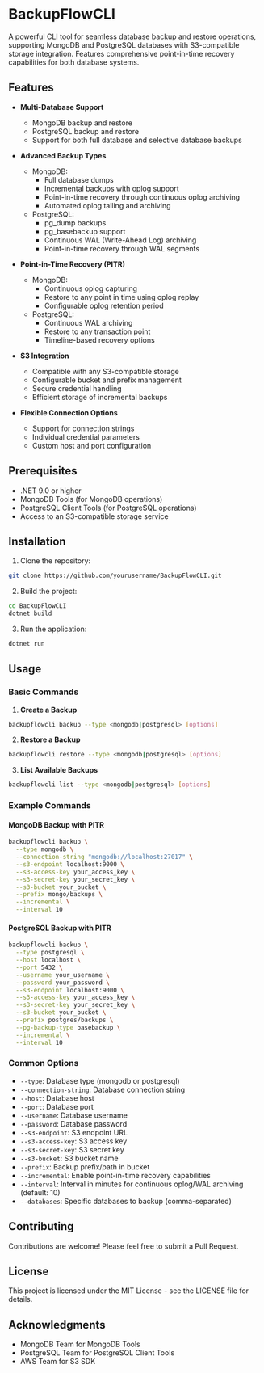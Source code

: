 # BackupFlowCLI

A powerful CLI tool for seamless database backup and restore operations, supporting MongoDB and PostgreSQL databases with S3-compatible storage integration. Features comprehensive point-in-time recovery capabilities for both database systems.

## Features

- **Multi-Database Support**
  - MongoDB backup and restore
  - PostgreSQL backup and restore
  - Support for both full database and selective database backups

- **Advanced Backup Types**
  - MongoDB:
    - Full database dumps
    - Incremental backups with oplog support
    - Point-in-time recovery through continuous oplog archiving
    - Automated oplog tailing and archiving
  - PostgreSQL:
    - pg_dump backups
    - pg_basebackup support
    - Continuous WAL (Write-Ahead Log) archiving
    - Point-in-time recovery through WAL segments

- **Point-in-Time Recovery (PITR)**
  - MongoDB:
    - Continuous oplog capturing
    - Restore to any point in time using oplog replay
    - Configurable oplog retention period
  - PostgreSQL:
    - Continuous WAL archiving
    - Restore to any transaction point
    - Timeline-based recovery options

- **S3 Integration**
  - Compatible with any S3-compatible storage
  - Configurable bucket and prefix management
  - Secure credential handling
  - Efficient storage of incremental backups

- **Flexible Connection Options**
  - Support for connection strings
  - Individual credential parameters
  - Custom host and port configuration

## Prerequisites

- .NET 9.0 or higher
- MongoDB Tools (for MongoDB operations)
- PostgreSQL Client Tools (for PostgreSQL operations)
- Access to an S3-compatible storage service

## Installation

1. Clone the repository:
```bash
git clone https://github.com/yourusername/BackupFlowCLI.git
```

2. Build the project:
```bash
cd BackupFlowCLI
dotnet build
```

3. Run the application:
```bash
dotnet run
```

## Usage

### Basic Commands

1. **Create a Backup**
```bash
backupflowcli backup --type <mongodb|postgresql> [options]
```

2. **Restore a Backup**
```bash
backupflowcli restore --type <mongodb|postgresql> [options]
```

3. **List Available Backups**
```bash
backupflowcli list --type <mongodb|postgresql> [options]
```

### Example Commands

#### MongoDB Backup with PITR
```bash
backupflowcli backup \
  --type mongodb \
  --connection-string "mongodb://localhost:27017" \
  --s3-endpoint localhost:9000 \
  --s3-access-key your_access_key \
  --s3-secret-key your_secret_key \
  --s3-bucket your_bucket \
  --prefix mongo/backups \
  --incremental \
  --interval 10
```

#### PostgreSQL Backup with PITR
```bash
backupflowcli backup \
  --type postgresql \
  --host localhost \
  --port 5432 \
  --username your_username \
  --password your_password \
  --s3-endpoint localhost:9000 \
  --s3-access-key your_access_key \
  --s3-secret-key your_secret_key \
  --s3-bucket your_bucket \
  --prefix postgres/backups \
  --pg-backup-type basebackup \
  --incremental \
  --interval 10
```

### Common Options

- `--type`: Database type (mongodb or postgresql)
- `--connection-string`: Database connection string
- `--host`: Database host
- `--port`: Database port
- `--username`: Database username
- `--password`: Database password
- `--s3-endpoint`: S3 endpoint URL
- `--s3-access-key`: S3 access key
- `--s3-secret-key`: S3 secret key
- `--s3-bucket`: S3 bucket name
- `--prefix`: Backup prefix/path in bucket
- `--incremental`: Enable point-in-time recovery capabilities
- `--interval`: Interval in minutes for continuous oplog/WAL archiving (default: 10)
- `--databases`: Specific databases to backup (comma-separated)

## Contributing

Contributions are welcome! Please feel free to submit a Pull Request.

## License

This project is licensed under the MIT License - see the LICENSE file for details.

## Acknowledgments

- MongoDB Team for MongoDB Tools
- PostgreSQL Team for PostgreSQL Client Tools
- AWS Team for S3 SDK 
